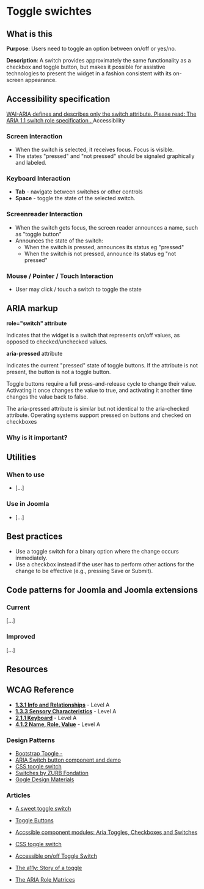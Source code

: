 # Toggle swichtes
## What is this

**Purpose**: Users need to toggle an option between on/off or yes/no.

**Description**: A switch provides approximately the same functionality as a checkbox and toggle button, but makes it possible for assistive technologies to present the widget in a fashion consistent with its on-screen appearance.

## Accessibility specification
[WAI-ARIA defines and describes only the switch attribute. Please read: The ARIA 1.1 switch role specification . ][6]Accessibility

### Screen interaction
* When the switch is selected, it receives focus. Focus is visible.
* The states "pressed" and "not pressed" should be signaled graphically and labeled.

### Keyboard Interaction
* **Tab** - navigate between switches or other controls
* **Space** - toggle the state of the selected switch.

### Screenreader Interaction
* When the switch gets focus, the screen reader announces a name, such as "toggle button"
* Announces the state of the switch:
  * When the switch is pressed, announces its status eg "pressed"
  * When the switch is not pressed, announce its status eg "not pressed"

### Mouse / Pointer / Touch Interaction
* User may click / touch a switch to toggle the state

## ARIA markup
**role="switch" attribute**

Indicates that the widget is a switch that represents on/off values, as opposed to checked/unchecked values.

**aria-pressed** attribute

Indicates the current "pressed" state of toggle buttons. If the attribute is not present, the button is not a toggle button.

Toggle buttons require a full press-and-release cycle to change their value. Activating it once changes the value to true, and activating it another time changes the value back to false.

The aria-pressed attribute is similar but not identical to the aria-checked attribute. Operating systems support pressed on buttons and checked on checkboxes

### Why is it important?

## Utilities

### When to use
 - [...]

### Use in Joomla
 - [...]

## Best practices
* Use a toggle switch for a binary option where the change occurs immediately.
* Use a checkbox instead if the user has to perform other actions for the change to be effective (e.g., pressing Save or Submit).

## Code patterns for Joomla and Joomla extensions

### Current
[...]

### Improved
[...]

## Resources
## WCAG Reference
* **[1.3.1 Info and Relationships](https://www.w3.org/WAI/WCAG20/quickref/#content-structure-separation-programmatic)** - Level A
* **[1.3.3 Sensory Characteristics](https://www.w3.org/WAI/WCAG20/quickref/#content-structure-separation-understanding)** - Level A 
* **[2.1.1 Keyboard](https://www.w3.org/WAI/WCAG20/quickref/#keyboard-operation-keyboard-operable)** - Level A
* **[4.1.2 Name, Role, Value](https://www.w3.org/WAI/WCAG20/quickref/#ensure-compat-rsv)** - Level A

### Design Patterns
* [Bootstrap Toogle -][1]
* [ARIA Switch button component and demo ][2]
* [CSS toogle switch][3]
* [Switches by ZURB Fondation][4]
* [Gogle Design Materials][5]

### Articles
* [A sweet toggle switch][7]
* [Toggle Buttons][8]
* [Accssible component modules: Aria Toggles, Checkboxes and Switches][9]
* [CSS toggle switch][13]
* [Accessible on/off Toggle Switch][10]
* [The a11y: Story of a toggle][11]
* [The ARIA Role Matrices][12]

  [1]: http://www.bootstraptoggle.com/
  [2]: https://github.com/scottaohara/aria-switch-button
  [3]: https://ghinda.net/css-toggle-switch/
  [4]: http://foundation.zurb.com/sites/docs/v/5.5.3/components/switch.html
  [5]: https://material.io/guidelines/components/selection-controls.html
  [6]: https://www.w3.org/TR/wai-aria-1.1/
  [7]: https://www.paypal-engineering.com/2014/01/15/a-sweet-toggle-switch/
  [8]: https://inclusive-components.design/toggle-button/
  [9]: http://whatsock.com/tsg/
  [10]: https://codepen.io/LFeh/pen/DIdKj
  [11]: https://yoast.com/dev-blog/a11y-monthly-story-toggle/
  [12]: http://whatsock.com/training/matrices/
  [13]: https://ghinda.net/css-toggle-switch/
